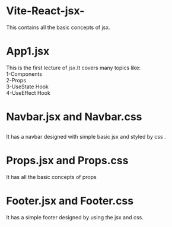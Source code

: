 # Vite-React-jsx-
This contains all the basic concepts of jsx.
<h1>App1.jsx</h1>
This is the first lecture of jsx.It covers many topics like:
<br>
1-Components
<br>
2-Props
<br>
3-UseState Hook
<br>
4-UseEffect Hook
<br>
<h1>
  
Navbar.jsx and Navbar.css
</h1>
It has a navbar designed with simple basic jsx and styled by css .
<br>
<h1>Props.jsx and Props.css</h1>
It has all the basic concepts of props
<br>
<h1>Footer.jsx and Footer.css</h1>
It has a simple footer designed by using the jsx and css.
<br>
